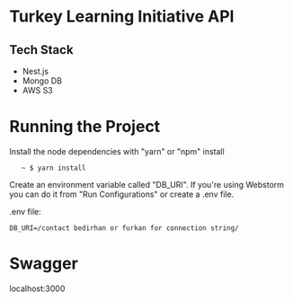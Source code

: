 # Turkey Learning Initiative API

## Tech Stack
- Nest.js
- Mongo DB
- AWS S3

# Running the Project

Install the node dependencies with "yarn" or "npm" install
```console
   ~ $ yarn install
```
Create an environment variable called "DB_URI". If you're using Webstorm you can do it from "Run Configurations" or create a .env file.

.env file:
```
DB_URI=/contact bedirhan or furkan for connection string/
```

# Swagger

localhost:3000
